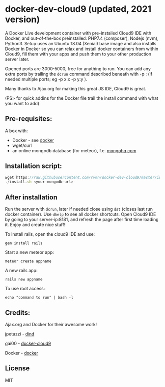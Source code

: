docker-dev-cloud9 (updated, 2021 version)
=================

A Docker Live development container with pre-installed Cloud9 IDE with Docker, and out-of-the-box preinstalled: PHP7.4 (composer), Nodejs (nvm), Python3.
Setup uses an Ubuntu 18.04 (Xenial) base image and also installs Docker in Docker so you can relax and install docker containers from within Cloud9, 
fill them with your apps and push them to your other production server later. 

Opened ports are 3000-5000, free for anything to run.
You can add any extra ports by trailing the ```dcrun``` command described beneath with -p <PORT>:<PORT> (if needed multiple ports; eg -p x:x -p y:y ).

Many thanks to Ajax.org for making this great JS IDE, Cloud9 is great.

(PS> for quick addins for the Docker file trail the install command with what you want to add)

Pre-requisites:
----
  A box with: 
  - Docker  - see [docker]
  - wget/curl
  - an online mongodb database (for meteor), f.e. [mongohq.com](http://mongohq.com)
 
Installation script:
----
```js
wget https://raw.githubusercontent.com/rvmn/docker-dev-cloud9/master/install.sh && chmod +x install.sh
./install.sh <your-mongodb-url>
```

After installation
------
Run the server with ``` dcrun ```, later if needed close using ``` dst ``` (closes last run docker container). 
Use ``` dhelp ``` to see all docker shortcuts. 
Open Cloud9 IDE by going to your server-ip:8181, and refresh the page after first time loading it.
Enjoy and create nice stuff!

To install rails, open the cloud9 IDE and use:
```
gem install rails
```

Start a new meteor app:

```meteor create appname```

A new rails app:

```rails new appname```					
											        
To use root access:									    
```												      
echo "command to run" | bash -l			     				
```													  


Credits:
----
Ajax.org and Docker for their awesome work!

jpetazzi - [dind]

gai00  - [docker-cloud9]

Docker - [docker]

License
----

MIT

[dind]:https://github.com/nitrous-io/ubuntu-dind
[docker-cloud9]:https://github.com/gai00/docker-cloud9
[mongohq]:https://www.mongohq.com/
[c9]:http://cloud9.io
[docker]:http://docker.io
